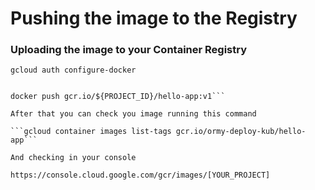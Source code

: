 # Pushing the image to the Registry

### Uploading the image to your Container Registry

```gcloud auth configure-docker```

```docker push [HOSTNAME]/[PROJECT-ID]/[IMAGE][:TAG]

docker push gcr.io/${PROJECT_ID}/hello-app:v1```

After that you can check you image running this command

```gcloud container images list-tags gcr.io/ormy-deploy-kub/hello-app```

And checking in your console 

https://console.cloud.google.com/gcr/images/[YOUR_PROJECT]